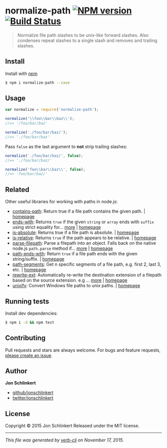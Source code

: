 # normalize-path [![NPM version](https://badge.fury.io/js/normalize-path.svg)](http://badge.fury.io/js/normalize-path)  [![Build Status](https://travis-ci.org/jonschlinkert/normalize-path.svg)](https://travis-ci.org/jonschlinkert/normalize-path)

> Normalize file path slashes to be unix-like forward slashes. Also condenses repeat slashes to a single slash and removes and trailing slashes.

## Install

Install with [npm](https://www.npmjs.com/)

```sh
$ npm i normalize-path --save
```

## Usage

```js
var normalize = require('normalize-path');

normalize('\\foo\\bar\\baz\\');
//=> '/foo/bar/baz'

normalize('./foo/bar/baz/');
//=> './foo/bar/baz'
```

Pass `false` as the last argument to **not** strip trailing slashes:

```js
normalize('./foo/bar/baz/', false);
//=> './foo/bar/baz/'

normalize('foo\\bar\\baz\\', false);
//=> 'foo/bar/baz/'
```

## Related

Other useful libraries for working with paths in node.js:

* [contains-path](https://www.npmjs.com/package/contains-path): Return true if a file path contains the given path. | [homepage](https://github.com/jonschlinkert/contains-path)
* [ends-with](https://www.npmjs.com/package/ends-with): Returns `true` if the given `string` or `array` ends with `suffix` using strict equality for… [more](https://www.npmjs.com/package/ends-with) | [homepage](https://github.com/jonschlinkert/ends-with)
* [is-absolute](https://www.npmjs.com/package/is-absolute): Returns true if a file path is absolute. | [homepage](https://github.com/jonschlinkert/is-absolute)
* [is-relative](https://www.npmjs.com/package/is-relative): Returns `true` if the path appears to be relative. | [homepage](https://github.com/jonschlinkert/is-relative)
* [parse-filepath](https://www.npmjs.com/package/parse-filepath): Parse a filepath into an object. Falls back on the native node.js `path.parse` method if… [more](https://www.npmjs.com/package/parse-filepath) | [homepage](https://github.com/jonschlinkert/parse-filepath)
* [path-ends-with](https://www.npmjs.com/package/path-ends-with): Return `true` if a file path ends with the given string/suffix. | [homepage](https://github.com/jonschlinkert/path-ends-with)
* [path-segments](https://www.npmjs.com/package/path-segments): Get n specific segments of a file path, e.g. first 2, last 3, etc. | [homepage](https://github.com/jonschlinkert/path-segments)
* [rewrite-ext](https://www.npmjs.com/package/rewrite-ext): Automatically re-write the destination extension of a filepath based on the source extension. e.g … [more](https://www.npmjs.com/package/rewrite-ext) | [homepage](https://github.com/jonschlinkert/rewrite-ext)
* [unixify](https://www.npmjs.com/package/unixify): Convert Windows file paths to unix paths. | [homepage](https://github.com/jonschlinkert/unixify)

## Running tests

Install dev dependencies:

```sh
$ npm i -d && npm test
```

## Contributing

Pull requests and stars are always welcome. For bugs and feature requests, [please create an issue](https://github.com/jonschlinkert/normalize-path/issues/new).

## Author

**Jon Schlinkert**

+ [github/jonschlinkert](https://github.com/jonschlinkert)
+ [twitter/jonschlinkert](http://twitter.com/jonschlinkert)

## License

Copyright © 2015 Jon Schlinkert
Released under the MIT license.

***

_This file was generated by [verb-cli](https://github.com/assemble/verb-cli) on November 17, 2015._